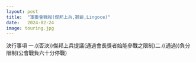 ```yaml
---
layout: post
title:  "軍委會戰報(傑邦上兵,獅爺,Lingoce)"
date:   2024-02-24
image: touring.jpg
---
```


<p class="intro"><span class="dropcap">決行事項 一.((否決))傑邦上兵提議(通過會長獎者始能參戰之限制)二.((通過))負分限制(公會戰負六十分停戰)</span></p>



  
  


